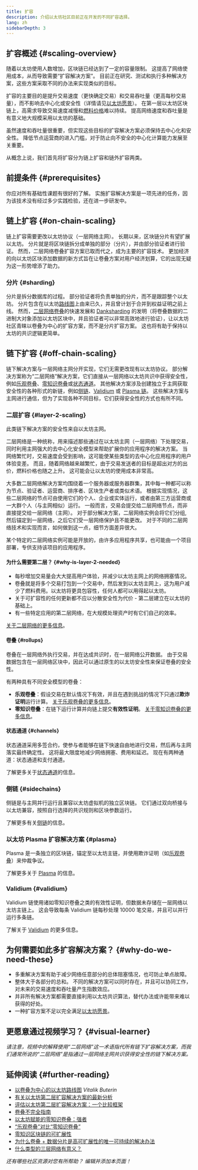```yaml
---
title: 扩容
description: 介绍以太坊社区目前正在开发的不同扩容选择。
lang: zh
sidebarDepth: 3
---
```


## 扩容概述 {#scaling-overview}

随着以太坊使用人数增加，区块链已经达到了一定的容量限制。 这提高了网络使用成本，从而导致需要“扩容解决方案”。 目前正在研究、测试和执行多种解决方案，这些方案采取不同的办法来实现类似的目标。

扩容的主要目的是提升交易速度（更快确定交易）和交易吞吐量（更高每秒交易量），而不影响去中心化或安全性（详情请见[以太坊愿景](/roadmap/vision/)）。 在第一层以太坊区块链上，高需求导致交易速度减慢和[燃料价格](/developers/docs/gas/)难以持续。 提高网络速度和吞吐量是有意义地大规模采用以太坊的基础。

虽然速度和吞吐量很重要，但实现这些目标的扩容解决方案必须保持去中心化和安全性。 降低节点运营商的进入门槛，对于防止向不安全的中心化计算能力发展至关重要。

从概念上说，我们首先将扩容分为链上扩容和链外扩容两类。

## 前提条件 {#prerequisites}

你应对所有基础性课题有很好的了解。 实施扩容解决方案是一项先进的任务，因为该技术没有经过多少实践检验，还在进一步研发中。

## 链上扩容 {#on-chain-scaling}

链上扩容需要更改以太坊协议（一层网络<GlossaryTooltip termKey="mainnet">主网</GlossaryTooltip>）。 长期以来，区块链分片有望扩展以太坊。 分片就是将区块链拆分成单独的部分（分片），并由部分验证者进行验证。 然而，二层网络卷叠扩容方案已取而代之，成为主要的扩容技术。 更加经济的向以太坊区块添加数据的新方式旨在让卷叠方案对用户经济划算，它的出现无疑为这一形势增添了助力。

### 分片 {#sharding}

分片是拆分数据库的过程。 部分验证者将负责单独的分片，而不是跟踪整个以太坊。 分片包含在以太坊[路线图](/roadmap/)上由来已久，并且曾计划于合并到权益证明之前上线。 然而，[二层网络卷叠](#layer-2-scaling)的快速发展和 [Danksharding](/roadmap/danksharding) 的发明（将卷叠数据的二进制大对象添加以太坊区块中，并且验证者可以非常高效地进行验证），让以太坊社区青睐以卷叠为中心的扩容方案，而不是分片扩容方案。 这也将有助于保持以太坊的共识逻辑更简单。

## 链下扩容 {#off-chain-scaling}

链下解决方案与一层网络主网分开实现，它们无需更改现有以太坊协议。 部分解决方案称为“二层网络”解决方案，它们直接从一层网络以太坊共识中获得安全性，例如[乐观卷叠](/developers/docs/scaling/optimistic-rollups/)、[零知识卷叠](/developers/docs/scaling/zk-rollups/)或[状态通道](/developers/docs/scaling/state-channels/)。 其他解决方案涉及创建独立于主网获取安全性的各种形式的新链，例如[侧链](#sidechains)、[Validium](#validium) 或 [Plasma 链](#plasma)。 这些解决方案与主网进行通信，但为了实现各种不同目标，它们获得安全性的方式也有所不同。

### 二层扩容 {#layer-2-scaling}

此类链下解决方案的安全性来自以太坊主网。

二层网络是一种统称，用来描述那些通过在以太坊主网（一层网络）下处理交易，同时利用主网强大的去中心化安全模型来帮助扩展你的应用程序的解决方案。 当网络繁忙时，交易速度会受到影响，这可能使某些类型的去中心化应用程序的用户体验变差。 而且，随着网络越来越繁忙，由于交易发送者的目标是超出对方的出价，燃料价格也随之上升。 这可能会让以太坊的使用成本非常高。

大多数二层网络解决方案均围绕着一个服务器或服务器群集，其中每一种都可以称为节点、验证者、运营商、排序者、区块生产者或类似术语。 根据实现情况，这些二层网络的节点可由使用它们的个人、企业或实体运行，或者由第三方运营商或一大群个人（与主网相似）运行。 一般而言，交易会提交给二层网络节点，而非直接提交给一层网络（主网）。 对于部分解决方案，二层网络实例会将它们分组,然后锚定到一层网络，之后它们受一层网络保护且不能更改。 对于不同的二层网络技术和实现而言，如何做到这一点，细节方面差异很大。

某个特定的二层网络实例可能是开放的，由许多应用程序共享，也可能由一个项目部署，专供支持该项目的应用程序。

#### 为什么需要第二层？ {#why-is-layer-2-needed}

- 每秒增加交易量会大大提高用户体验，并减少以太坊主网上的网络拥塞情况。
- 卷叠就是将多个交易打包到一个交易中，然后发到以太坊主网上，这为用户减少了燃料费用。以太坊将更具包容性，任何人都可以用得起以太坊。
- 关于可扩容性的任何更新都不应以分散安全性为代价 - 第二层建立在以太坊的基础上。
- 有一些特定应用的第二层网络，在大规模处理资产时有它们自己的效率。

[关于二层网络的更多信息](/layer-2/)。

#### 卷叠 {#rollups}

卷叠在一层网络外执行交易，并在达成共识时，在一层网络公开数据。 由于交易数据包含在一层网络区块中，因此可以通过原生的以太坊安全性来保证卷叠的安全性。

有两种具有不同安全模型的卷叠：

- **乐观卷叠**：假设交易在默认情况下有效，并且在遇到挑战的情况下只通过<GlossaryTooltip termKey="fraud-proof">**欺诈证明**</GlossaryTooltip>运行计算。 [关于乐观卷叠的更多信息](/developers/docs/scaling/optimistic-rollups/)。
- **零知识卷叠**：在链下运行计算并向链上提交<GlossaryTooltip termKey="validity-proof">**有效性证明**</GlossaryTooltip>。 [关于零知识卷叠的更多信息](/developers/docs/scaling/zk-rollups/)。

#### 状态通道 {#channels}

状态通道采用多签合约，使参与者能够在链下快速自由地进行交易，然后再与主网落实最终确定性。 这将最大限度地减少网络拥塞、费用和延迟。 现在有两种通道：状态通道和支付通道。

了解更多关于[状态通道](/developers/docs/scaling/state-channels/)的信息。

### 侧链 {#sidechains}

侧链是与主网并行运行且兼容以太坊虚拟机的独立区块链。 它们通过双向桥接与以太坊兼容，按照自行选择的共识规则和区块参数运行。

了解更多有关[侧链](/developers/docs/scaling/sidechains/)的信息。

### 以太坊 Plasma 扩容解决方案 {#plasma}

Plasma 是一条独立的区块链，锚定至以太坊主链，并使用欺诈证明（如[乐观卷叠](/developers/docs/scaling/optimistic-rollups/)）来仲裁争议。

了解更多关于 [Plasma](/developers/docs/scaling/plasma/) 的信息。

### Validium {#validium}

Validium 链使用诸如零知识卷叠之类的有效性证明，但数据未存储在一层网络以太坊主链上。 这会导致每条 Validium 链每秒处理 10000 笔交易，并且可以并行运行多条链。

了解关于 [Validium](/developers/docs/scaling/validium/) 的更多信息。

## 为何需要如此多扩容解决方案？ {#why-do-we-need-these}

- 多重解决方案有助于减少网络任意部分的总体阻塞情况，也可防止单点故障。
- 整体大于各部分的总和。 不同的解决方案可以同时存在，并且可以协同工作，对未来的交易速度和吞吐量产生指数效应。
- 并非所有解决方案都需要直接利用以太坊共识算法，替代办法或许能带来难以获得的好处。
- 一种扩容方案不足以完全满足[以太坊愿景](/roadmap/vision/)。

## 更愿意通过视频学习？ {#visual-learner}

<YouTube id="BgCgauWVTs0" />

_请注意，视频中的解释使用“二层网络”这一术语指代所有链下扩容解决方案，而我们通常所说的“二层网络”是指通过一层网络主网共识获得安全性的链下解决方案。_

<YouTube id="7pWxCklcNsU" />

## 延伸阅读 {#further-reading}

- [以卷叠为中心的以太坊路线图](https://ethereum-magicians.org/t/a-rollup-centric-ethereum-roadmap/4698) _Vitalik Buterin_
- [有关以太坊第二层扩容解决方案的最新分析](https://www.l2beat.com/)
- [评估以太坊第二层扩容解决方案：一个比较框架](https://medium.com/matter-labs/evaluating-ethereum-l2-scaling-solutions-a-comparison-framework-b6b2f410f955)
- [卷叠不完全指南](https://vitalik.ca/general/2021/01/05/rollup.html)
- [以太坊赋能的零知识卷叠：强者](https://hackmd.io/@canti/rkUT0BD8K)
- [“乐观卷叠”对比“零知识卷叠”](https://limechain.tech/blog/optimistic-rollups-vs-zk-rollups/)
- [零知识区块链的可扩展性](https://ethworks.io/assets/download/zero-knowledge-blockchain-scaling-ethworks.pdf)
- [为什么卷叠 + 数据分片是高可扩展性的唯一可持续的解决办法](https://polynya.medium.com/why-rollups-data-shards-are-the-only-sustainable-solution-for-high-scalability-c9aabd6fbb48)
- [什么类型的三层网络有意义？](https://vitalik.ca/general/2022/09/17/layer_3.html)

_还有哪些社区资源对您有所帮助？ 编辑并添加本页面！_
